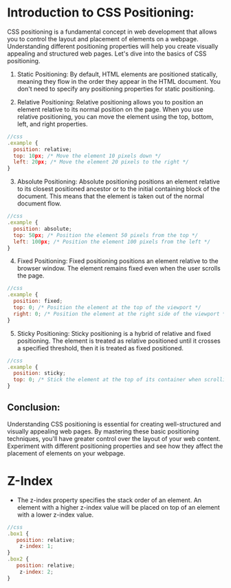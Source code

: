 # Introduction to CSS Positioning:

CSS positioning is a fundamental concept in web development that allows you to control the layout and placement of elements on a webpage. Understanding different positioning properties will help you create visually appealing and structured web pages. Let's dive into the basics of CSS positioning.

1. Static Positioning:
   By default, HTML elements are positioned statically, meaning they flow in the order they appear in the HTML document. You don't need to specify any positioning properties for static positioning.

2. Relative Positioning:
   Relative positioning allows you to position an element relative to its normal position on the page. When you use relative positioning, you can move the element using the top, bottom, left, and right properties.

```javascript
//css
.example {
  position: relative;
  top: 10px; /* Move the element 10 pixels down */
  left: 20px; /* Move the element 20 pixels to the right */
}

```

3. Absolute Positioning:
   Absolute positioning positions an element relative to its closest positioned ancestor or to the initial containing block of the document. This means that the element is taken out of the normal document flow.

```javascript
//css
.example {
  position: absolute;
  top: 50px; /* Position the element 50 pixels from the top */
  left: 100px; /* Position the element 100 pixels from the left */
}

```

4. Fixed Positioning:
   Fixed positioning positions an element relative to the browser window. The element remains fixed even when the user scrolls the page.

```javascript
//css
.example {
  position: fixed;
  top: 0; /* Position the element at the top of the viewport */
  right: 0; /* Position the element at the right side of the viewport */
}

```

5. Sticky Positioning:
   Sticky positioning is a hybrid of relative and fixed positioning. The element is treated as relative positioned until it crosses a specified threshold, then it is treated as fixed positioned.

```javascript
//css
.example {
  position: sticky;
  top: 0; /* Stick the element at the top of its container when scrolling */
}

```

## Conclusion:

Understanding CSS positioning is essential for creating well-structured and visually appealing web pages. By mastering these basic positioning techniques, you'll have greater control over the layout of your web content. Experiment with different positioning properties and see how they affect the placement of elements on your webpage.

# Z-Index

- The z-index property specifies the stack order of an element. An element with a higher z-index value will be placed on top of an element with a lower z-index value.

```javascript
//css
.box1 {
   position: relative;
    z-index: 1;
}
.box2 {
   position: relative;
    z-index: 2;
}
```
